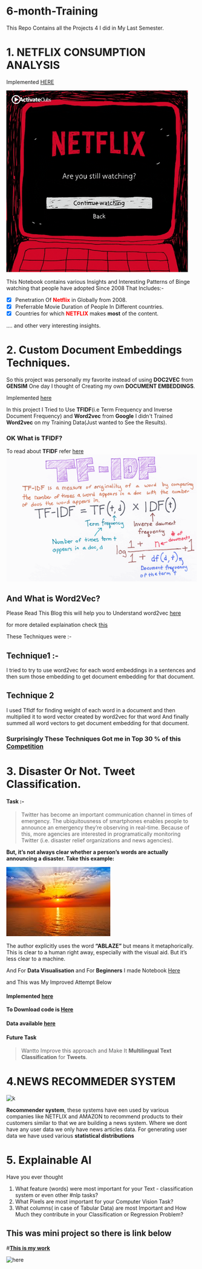 # 6-month-Training
This Repo Contains all the Projects 4 I did in My Last Semester.

# 1. NETFLIX CONSUMPTION ANALYSIS 
Implemented  [HERE](https://www.kaggle.com/sahib12/netflix-analysis)

![here](PROJECT-1/netflix.gif)

This Notebook contains various Insights and Interesting Patterns of Binge watching that people have adopted
Since 2008 That Includes:-
- [x] Penetration Of <font color="red">**Netflix**</font> in Globally from 2008.
- [x] Preferrable Movie Duration of People In Different countries.
- [x] Countries for which <font color="red">**NETFLIX**</font> makes **most** of the content.

.... and other very interesting insights.


# 2. Custom Document Embeddings Techniques.

So this project was personally my favorite instead of using **DOC2VEC** from **GENSIM** One day I thought of Creating my own 
**DOCUMENT EMBEDDINGS**.

Implemented [here](https://www.kaggle.com/sahib12/document-embedding-techniques)

In this project I Tried to Use **TFIDF**(i.e Term Frequency and Inverse Document Frequency) and
**Word2vec** from **Google** I didn't Trained **Word2vec** on my Training Data(Just wanted to See the Results).

### OK What is TFIDF?
To read about **TFIDF** refer [here](https://towardsdatascience.com/natural-language-processing-feature-engineering-using-tf-idf-e8b9d00e7e76)
![here](PROJECT-2/tfidf.png)

## And What is Word2Vec?
Please Read This Blog this will help you to Understand word2vec
[here](https://www.freecodecamp.org/news/how-to-get-started-with-word2vec-and-then-how-to-make-it-work-d0a2fca9dad3/)

for more detailed explaination check [this](http://mccormickml.com/2016/04/19/word2vec-tutorial-the-skip-gram-model/)

These Techniques were :-

## Technique1 :-
I tried to try to use word2vec for each word embeddings in a sentences and then sum those embedding to get document embedding for that document.

## Technique 2
I used TfIdf for finding weight of each word in a document and then multiplied it to word vector created by word2vec for that word
And finally summed all word vectors to get document embedding for that document.



### Surprisingly These Techniques Got me in Top 30 % of this [Competition](https://www.kaggle.com/c/nlp-getting-started)




# 3. Disaster Or Not. Tweet Classification.
#### Task :-

> Twitter has become an important communication channel in times of emergency.
> The ubiquitousness of smartphones enables people to announce an emergency they’re observing in real-time. Because of this,  more agencies are interested in programatically monitoring Twitter (i.e. disaster relief organizations and news agencies).

**But, it’s not always clear whether a person’s words are actually announcing a disaster. Take this example:**

![here](PROJECT-3/sunrise.jpeg)

The author explicitly uses the word **“ABLAZE”** but means it metaphorically. This is clear to a human right away, especially with the visual aid. But it’s less clear to a machine.

And For **Data Visualisation** and For **Beginners** I made Notebook [Here](PROJECT-3/nlp-starter-for-beginners.ipynb)

and This was My Improved Attempt Below
#### Implemented [here](https://www.kaggle.com/sahib12/nlp-starter-for-beginners)

**To Download code is [Here](PROJECT-3/nbsvm-for-twitter-comment-classification.ipynb)**

#### Data available [here](PROJECT-3/nlp-getting-started)  

#### **Future Task**
> Wantto Improve this approach and Make It **Multilingual Text Classification** for **Tweets**.


# 4.NEWS RECOMMEDER SYSTEM
![k](https://miro.medium.com/max/1200/1*cEaeMuTvINqIgyYQMSJWUA.jpeg)

**Recommender system**, these systems have een used by various companies like NETFLIX and AMAZON to recommend products to their customers similar to that we are building a news system.
Where we dont have any user data we only have news articles data.
For generating user data we have used various **statistical distributions**

# 5. Explainable AI

Have you ever thought
1. What feature (words) were most important for your
Text - classification system or even other #nlp tasks?
2. What Pixels are most important for your Computer Vision Task?
3. What columns( in case of Tabular Data) are most Important and How Much they contribute in your Classification or Regression Problem?

##   This was mini project so there is link below

#**[This  is my work](https://www.kaggle.com/sahib12/explainable-ai)**


![here](https://cdn.memegenerator.es/imagenes/memes/full/3/25/3254012.jpg)
